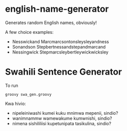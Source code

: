 english-name-generator
======================

Generates random English names, obviously!

A few choice examples:
- Nesswickand Marcmarcsontonsleysleyandness
- Sonandson Stepbertnessandstepandmarcand
- Nessingwick Stepmarcsleybertleywickwicksley


# Swahili Sentence Generator

To run

    groovy swa_gen.groovy

Kwa hivio:
* nipeleiniwashi kumei kuku mnimwa mepenii, sindio?
* wanimnammw wamewakume kumwnishi, sindio?
* nimena sishililiisi kupetunipata tasikulina, sindio?

